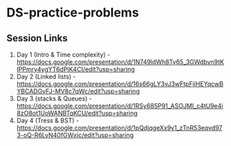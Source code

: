# DS-practice-problems

## Session Links
1. Day 1 (Intro & Time complexity) - https://docs.google.com/presentation/d/1N749ldWh8Ty65_3GWdbvn9tKIPPmry4ygYT6dPiK4CI/edit?usp=sharing 
2. Day 2 (Linked lists) - https://docs.google.com/presentation/d/16s66gLY3vJ3wFtpFjiHEYqcwBYBCADGvFJ-MV8c7qWc/edit?usp=sharing
3. Day 3 (stacks & Queues) - https://docs.google.com/presentation/d/1RSy685P91_ASOJMI_c4tU9e4i8zO8ot1UoWANBTqKCU/edit?usp=sharing 
4. Day 4 (Tress & BST) - https://docs.google.com/presentation/d/1pQdjqgeXx9y1_zTnR53eqvd973-oQ-R6LvN40fGWxjc/edit?usp=sharing
